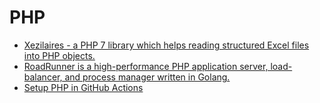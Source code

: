 # PHP

- [Xezilaires - a PHP 7 library which helps reading structured Excel files into PHP objects.](https://github.com/dkarlovi/xezilaires)
- [RoadRunner is a high-performance PHP application server, load-balancer, and process manager written in Golang.](https://roadrunner.dev/)
- [Setup PHP in GitHub Actions](https://github.com/shivammathur/setup-php)
